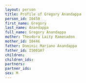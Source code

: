 ```yaml
---
layout: person
title: Profile of Gregory Anandappa
person_id: I0450
first_name: Gregory
last_name: Anandappa
full_name: Gregory Anandappa
mother: Theodora Laity Ramenaden
mother_id: I0446
father: Dominic Mariano Anandappa
father_id: I500107
children:
children_ids:
partners:
partner_ids:
sex: M
---
```


